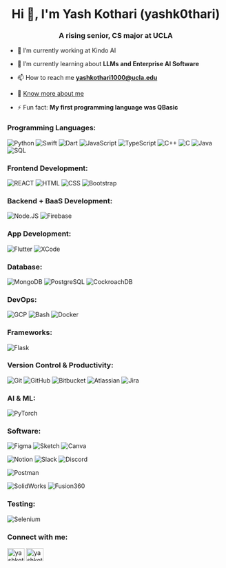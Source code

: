 <!-- PROFILE TITLE -->
<h1 align="center">Hi 👋, I'm Yash Kothari (yashk0thari)</h1>
<h3 align="center">A rising senior, CS major at UCLA</h3>

<!-- ONE LINERS -->

- 🔭 I’m currently working at Kindo AI

- 🌱 I’m currently learning about **LLMs and Enterprise AI Software**

- 📫 How to reach me **yashkothari1000@ucla.edu**

- 📄 [Know more about me](http://yashkothari.com)

- ⚡ Fun fact: **My first programming language was QBasic**

### Programming Languages:
![Python](https://img.shields.io/badge/-Python-2d2b55?style=for-the-badge&logo=Python)
![Swift](https://img.shields.io/badge/-Swift-2d2b55?style=for-the-badge&logo=Swift)
![Dart](https://img.shields.io/badge/-Dart-2d2b55?style=for-the-badge&logo=Dart)
![JavaScript](https://img.shields.io/badge/-JavaScript-2d2b55?style=for-the-badge&logo=JavaScript)
![TypeScript](https://img.shields.io/badge/-TypeScript-2d2b55?style=for-the-badge&logo=TypeScript)
![C++](https://img.shields.io/badge/-C++-2d2b55?style=for-the-badge&logo=Cplusplus)
![C](https://img.shields.io/badge/-C-2d2b55?style=for-the-badge&logo=C)
![Java](https://img.shields.io/badge/-Java-2d2b55?style=for-the-badge&logo=Java)
![SQL](https://img.shields.io/badge/-SQL-2d2b55?style=for-the-badge&logo=MySQL)

### Frontend Development:
![REACT](https://img.shields.io/badge/-REACT-2d2b55?style=for-the-badge&logo=React)
![HTML](https://img.shields.io/badge/-HTML-2d2b55?style=for-the-badge&logo=HTML5)
![CSS](https://img.shields.io/badge/-CSS-2d2b55?style=for-the-badge&logo=CSS3)
![Bootstrap](https://img.shields.io/badge/-Bootstrap-2d2b55?style=for-the-badge&logo=Bootstrap)

### Backend + BaaS Development:
![Node.JS](https://img.shields.io/badge/-Node.JS-2d2b55?style=for-the-badge&logo=Node.js)
![Firebase](https://img.shields.io/badge/-Firebase-2d2b55?style=for-the-badge&logo=Firebase)

### App Development:
![Flutter](https://img.shields.io/badge/-Flutter-2d2b55?style=for-the-badge&logo=Flutter)
![XCode](https://img.shields.io/badge/-XCode-2d2b55?style=for-the-badge&logo=Xcode)

### Database:
![MongoDB](https://img.shields.io/badge/-MongoDB-2d2b55?style=for-the-badge&logo=mongoDB)
![PostgreSQL](https://img.shields.io/badge/-PostgreSQL-2d2b55?style=for-the-badge&logo=PostgreSQL)
![CockroachDB](https://img.shields.io/badge/-CockroachDB-2d2b55?style=for-the-badge&logo=cockroachlabs)

### DevOps:
![GCP](https://img.shields.io/badge/-GCP-2d2b55?style=for-the-badge&logo=googlecloud)
![Bash](https://img.shields.io/badge/-Bash-2d2b55?style=for-the-badge&logo=gnubash)
![Docker](https://img.shields.io/badge/-Docker-2d2b55?style=for-the-badge&logo=Docker)

### Frameworks:
![Flask](https://img.shields.io/badge/-Flask-2d2b55?style=for-the-badge&logo=Flask)

### Version Control & Productivity:
![Git](https://img.shields.io/badge/-Git-2d2b55?style=for-the-badge&logo=git)
![GitHub](https://img.shields.io/badge/-GitHub-2d2b55?style=for-the-badge&logo=github)
![Bitbucket](https://img.shields.io/badge/-Bitbucket-2d2b55?style=for-the-badge&logo=Bitbucket)
![Atlassian](https://img.shields.io/badge/-Atlassian-2d2b55?style=for-the-badge&logo=atlassian)
![Jira](https://img.shields.io/badge/-Jira-2d2b55?style=for-the-badge&logo=Jira)

### AI & ML:
![PyTorch](https://img.shields.io/badge/-PyTorch-2d2b55?style=for-the-badge&logo=pytorch)

### Software:
![Figma](https://img.shields.io/badge/-Figma-2d2b55?style=for-the-badge&logo=Figma)
![Sketch](https://img.shields.io/badge/-Sketch-2d2b55?style=for-the-badge&logo=Sketch)
![Canva](https://img.shields.io/badge/-Canva-2d2b55?style=for-the-badge&logo=Canva)

![Notion](https://img.shields.io/badge/-Notion-2d2b55?style=for-the-badge&logo=Notion)
![Slack](https://img.shields.io/badge/-Slack-2d2b55?style=for-the-badge&logo=Slack)
![Discord](https://img.shields.io/badge/-Discord-2d2b55?style=for-the-badge&logo=Discord)

![Postman](https://img.shields.io/badge/-Postman-2d2b55?style=for-the-badge&logo=Postman)

![SolidWorks](https://img.shields.io/badge/-SolidWorks-2d2b55?style=for-the-badge&logo=SolidWorks)
![Fusion360](https://img.shields.io/badge/-Fusion360-2d2b55?style=for-the-badge&logo=Fusion360)

### Testing:
![Selenium](https://img.shields.io/badge/-Selenium-2d2b55?style=for-the-badge&logo=Selenium)

<!-- CONTACT INFO -->

<h3 align="left">Connect with me:</h3>
<p align="left">
<a href="https://linkedin.com/in/yashkothari1000" target="blank"><img align="center" src="https://raw.githubusercontent.com/rahuldkjain/github-profile-readme-generator/master/src/images/icons/Social/linked-in-alt.svg" alt="yashkothari1000" height="30" width="40" /></a>
<a href="https://instagram.com/yashkothari1000" target="blank"><img align="center" src="https://raw.githubusercontent.com/rahuldkjain/github-profile-readme-generator/master/src/images/icons/Social/instagram.svg" alt="yashkothari1000" height="30" width="40" /></a>
</p>

<!-- GITHUB README STATS -->
